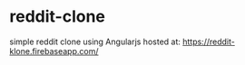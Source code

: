 # reddit-clone
simple reddit clone using Angularjs
hosted at: https://reddit-klone.firebaseapp.com/
